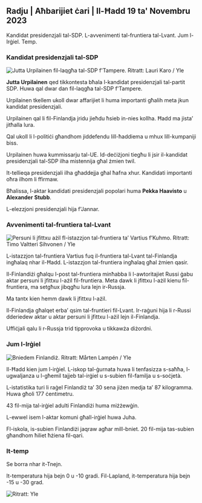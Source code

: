 ## Radju \| Aħbarijiet ċari \| Il-Ħadd 19 ta' Novembru 2023

Kandidat presidenzjali tal-SDP. L-avvenimenti tal-fruntiera tal-Lvant. Jum l-Irġiel. Temp.

### Kandidat presidenzjali tal-SDP

![Jutta Urpilainen fil-laqgħa tal-SDP f'Tampere. Ritratt: Lauri Karo / Yle](https://images.cdn.yle.fi/image/upload/c_crop,h_3078,w_5472,x_0,y_536/ar_1.7777777777777777,c_fill,g_faces,h_671,/d_r1_201./0_p1201.q_auto:eco/f_auto/fl_lossy/v1700390392/39-12029436559e5d3e7734)

**Jutta Urpilainen** qed tikkontesta bħala l-kandidat presidenzjali tal-partit SDP. Huwa qal dwar dan fil-laqgħa tal-SDP f'Tampere.

Urpilainen tkellem ukoll dwar affarijiet li huma importanti għalih meta jkun kandidat presidenzjali.

Urpilainen qal li fil-Finlandja jridu jieħdu ħsieb in-nies kollha. Ħadd ma jista’ jitħalla lura.

Qal ukoll li l-politiċi għandhom jiddefendu lill-ħaddiema u mhux lill-kumpaniji biss.

Urpilainen huwa kummissarju tal-UE. Id-deċiżjoni tiegħu li jsir il-kandidat presidenzjali tal-SDP ilha mistennija għal żmien twil.

It-tellieqa presidenzjali ilha għaddejja għal ħafna xhur. Kandidati importanti oħra ilhom li ffirmaw.

Bħalissa, l-aktar kandidati presidenzjali popolari huma **Pekka Haavisto** u **Alexander** **Stubb**.

L-elezzjoni presidenzjali hija f'Jannar.

### Avvenimenti tal-fruntiera tal-Lvant

![Persuni li jfittxu ażil fl-istazzjon tal-fruntiera ta’ Vartius f’Kuhmo. Ritratt: Timo Valtteri Sihvonen / Yle](https://images.cdn.yle.fi/image/upload/c_crop,h_2312,w_4110,x_1360,y_535/ar_1.777777777777777,c_fill,g_67050,w_d_6205,w_d_6205,wp1205/q_auto:eco/f_auto/fl_lossy/v1700313355/39-12026836558740e2c62a)

L-istazzjon tal-fruntiera Vartius fuq il-fruntiera tal-Lvant tal-Finlandja ingħalaq nhar il-Ħadd. L-istazzjon tal-fruntiera ingħalaq għal żmien qasir.

Il-Finlandiżi għalqu l-post tal-fruntiera minħabba li l-awtoritajiet Russi ġabu aktar persuni li jfittxu l-ażil fil-fruntiera. Meta dawk li jfittxu l-ażil kienu fil-fruntiera, ma setgħux jibqgħu lura lejn ir-Russja.

Ma tantx kien hemm dawk li jfittxu l-ażil.

Il-Finlandja għalqet erba’ qsim tal-fruntieri fil-Lvant. Ir-raġuni hija li r-Russi dderiedew aktar u aktar persuni li jfittxu l-ażil lejn il-Finlandja.

Uffiċjali qalu li r-Russja trid tipprovoka u tikkawża diżordni.

### Jum l-Irġiel

![Bniedem Finlandiż. Ritratt: Mårten Lampén / Yle](https://images.cdn.yle.fi/image/upload/c_crop,h_3375,w_6000,x_0,y_164/ar_1.7777777777777777,c_fill,g_faces,h_670/0d_1201/0d_1201/0.q_auto:eco/f_auto/fl_lossy/v1700042381/39-1200843655493de62883)

Il-Ħadd kien jum l-irġiel. L-iskop tal-ġurnata huwa li tenfasizza s-saħħa, l-ugwaljanza u l-għemil tajjeb tal-irġiel u s-subien fil-familja u s-soċjetà.

L-istatistika turi li raġel Finlandiż ta’ 30 sena jiżen medja ta’ 87 kilogramma. Huwa għoli 177 ċentimetru.

43 fil-mija tal-irġiel adulti Finlandiżi huma miżżewġin.

L-ewwel isem l-aktar komuni għall-irġiel huwa Juha.

Fl-iskola, is-subien Finlandiżi jaqraw agħar mill-bniet. 20 fil-mija tas-subien għandhom ħiliet ħżiena fil-qari.

### It-temp

Se borra nhar it-Tnejn.

It-temperatura hija bejn 0 u -10 gradi. Fil-Lapland, it-temperatura hija bejn -15 u -30 grad.

![ Ritratt: Yle](https://images.cdn.yle.fi/image/upload/c_crop,h_1080,w_1919,x_0,y_0/ar_1.777777777777777,c_fill,g_faces,h_675,w_1201/0dp_r_auto.:eco/f_auto/fl_lossy/v1700408413/39-1203034655a2c36dc32d)